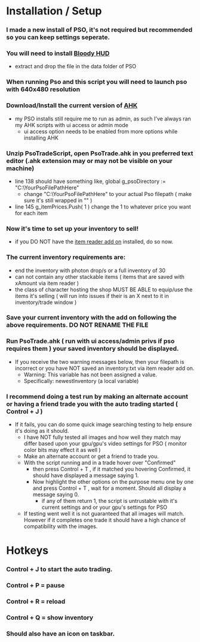 # Installation / Setup

### I made a new install of PSO, it's not required but recommended so you can keep settings seperate.

### You will need to install [Bloody HUD](http://universps.online.fr/pso/bb/skin/telechargement.php5?l=343&t=d)
- extract and drop the file in the data folder of PSO
	
### When running Pso and this script you will need to launch pso with 640x480 resolution

### Download/Install the current version of [AHK](https://www.autohotkey.com/)
- my PSO installs still require me to run as admin, as such I've always ran my AHK scripts with ui access or admin mode
	- ui access option needs to be enabled from more options while installing AHK
		
### Unzip PsoTradeScript, open PsoTrade.ahk in you preferred text editor (.ahk extension may or may not be visible on your machine)
- line 138 should have something like, global g_psoDirectory := "C:\YourPsoFilePathHere"
	- change "C:\YourPsoFilePathHere" to your actual Pso filepath ( make sure it's still wrapped in "" )
- line 145 g_itemPrices.Push( 1 ) change the 1 to whatever price you want for each item
	
### Now it's time to set up your inventory to sell!
- if you DO NOT have the [item reader add on](https://github.com/Solybum/PSOBBMod-Addons) installed, do so now.
### The current inventory requirements are:
- end the inventory with photon drop/s or a full inventory of 30
- can not contain any other stackable items ( items that are saved with xAmount via item reader )
- the class of character hosting the shop MUST BE ABLE to equip/use the items it's selling ( will run into issues if their is an X next to it in inventory/trade window )
### Save your current inventory with the add on following the above requirements. DO NOT RENAME THE FILE	
	
### Run PsoTrade.ahk ( run with ui access/admin privs if pso requires them ) your saved inventory should be displayed.
- If you receive the two warning messages below, then your filepath is incorrect or you have NOT saved an inventory.txt via item reader add on.
	- Warning: This variable has not been assigned a value.
	- Specifically: newestInventory (a local variable)
		
### I recommend doing a test run by making an alternate account or having a friend trade you with the auto trading started ( Control + J )
- If it fails, you can do some quick image searching testing to help ensure it's doing as it should.
	- I have NOT fully tested all images and how well they match may differ based upon your gpu/gpu's video settings for PSO ( monitor color bits may effect it as well )
	- Make an alternate account or get a friend to trade you.
	- With the script running and in a trade hover over "Confirmed"
		- then press Control + T , if it matched you hovering Confirmed, it should have displayed a message saying 1.
		- Now highlight the other options on the purpose menu one by one and press Control + T , wait for a moment.  Should all display a message saying 0.
			- if any of them return 1, the script is untrustable with it's current settings and or your gpu's settings for PSO
	- If testing went well it is not guaranteed that all images will match.  However if it completes one trade it should have a high chance of compatibility with the images.


# Hotkeys

### Control + J to start the auto trading.

### Control + P = pause

### Control + R = reload

### Control + Q = show inventory

### Should also have an icon on taskbar.
